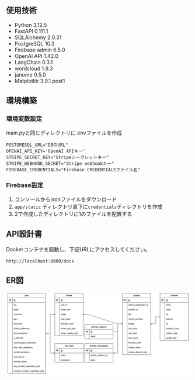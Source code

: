 ## 使用技術
* Python 3.12.5
* FastAPI 0.111.1
* SQLAlchemy 2.0.31
* PostgreSQL 10.3
* Firebase admin 6.5.0
* OpenAI API 1.42.0
* LangChain 0.3.1
* wordcloud 1.9.3
* janome 0.5.0
* Matplotlib 3.9.1.post1

## 環境構築
### 環境変数設定
main.pyと同じディレクトリに.envファイルを作成
```
POSTGRESQL_URL="DBのURL"
OPENAI_API_KEY='OpenAI APIキー'
STRIPE_SECRET_KEY="Stripeシークレットキー"
STRIPE_WEBHOOK_SECRET="Stripe webhookキー"
FIREBASE_CREDENTIALS="Firebase CREDENTIALSファイル名"
```
### Firebase設定
1. コンソールからjsonファイルをダウンロード
2. `app/static` ディレクトリ直下に`credentials`ディレクトリを作成
3. 2で作成したディレクトリに1のファイルを配置する

## API設計書
Dockerコンテナを起動し、下記URLにアクセスしてください。
```
http://localhost:8000/docs
```

## ER図
![ER](/docs/drawio.png) 
